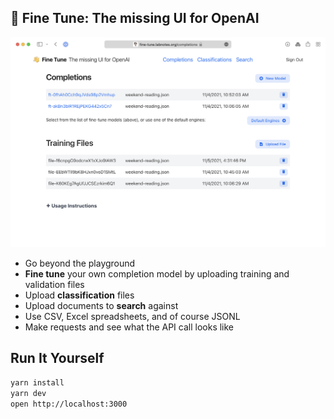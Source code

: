 ## 👋 Fine Tune: The missing UI for OpenAI

![](public/images/screenshot.png)

* Go beyond the playground
* **Fine tune** your own completion model by uploading training and validation files
* Upload **classification** files
* Upload documents to **search** against
* Use CSV, Excel spreadsheets, and of course JSONL
* Make requests and see what the API call looks like


## Run It Yourself

```bash
yarn install
yarn dev
open http://localhost:3000
```